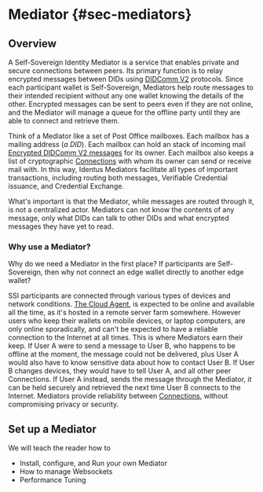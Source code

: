 # Mediator {#sec-mediators}

## Overview

A Self-Sovereign Identity Mediator is a service that enables private and secure connections between peers. Its primary function is to relay encrypted messages between DIDs using [DIDComm V2](../section3/didcomm.md) protocols. Since each participant wallet is Self-Sovereign, Mediators help route messages to their intended recipient without any one wallet knowing the details of the other.  Encrypted messages can be sent to peers even if they are not online, and the Mediator will manage a queue for the offline party until they are able to connect and retrieve them.

Think of a Mediator like a set of Post Office mailboxes. Each mailbox has a mailing address (*a DID*).  Each mailbox can hold an stack of incoming mail [Encrypted DIDComm V2 messages](../section3/didcomm.md) for its owner.  Each mailbox also keeps a list of cryptographic [Connections](../section3/connections.md) with whom its owner can send or receive mail with.  In this way, Identus Mediators facilitate all types of important transactions, including routing both messages, Verifiable Credential issuance, and Credential Exchange.

What's important is that the Mediator, while messages are routed through it, is not a centralized actor.  Mediators can not know the contents of any message, only what DIDs can talk to other DIDs and what encrypted messages they have yet to read.

### Why use a Mediator?

Why do we need a Mediator in the first place?  If participants are Self-Sovereign, then why not connect an edge wallet directly to another edge wallet?  

SSI participants are connected through various types of devices and network conditions.  [The Cloud Agent](../section2/installation-local.md), is expected to be online and available all the time, as it's hosted in a remote server farm somewhere.  However users who keep their wallets on mobile devices, or laptop computers, are only online sporadically, and can't be expected to have a reliable connection to the Internet at all times.  This is where Mediators earn their keep.  If User A were to send a message to User B, who happens to be offline at the moment, the message could not be delivered, plus User A would also have to know sensitive data about how to contact User B. If User B changes devices, they would have to tell User A, and all other peer Connections.  If User A instead, sends the message through the Mediator, it can be held securely and retrieved the next time User B connects to the Internet. Mediators provide reliability between [Connections](../section3/connections.md), without compromising privacy or security.  

## Set up a Mediator

We will teach the reader how to

- Install, configure, and Run your own Mediator
- How to manage Websockets
- Performance Tuning

